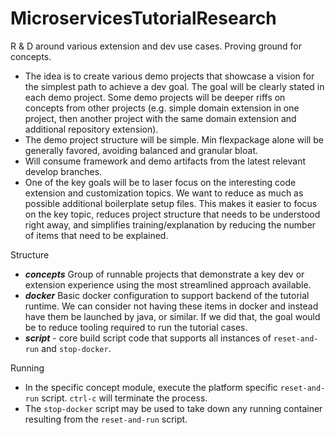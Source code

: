 # MicroservicesTutorialResearch
R &amp; D around various extension and dev use cases. Proving ground for concepts.

- The idea is to create various demo projects that showcase a vision for the simplest path to achieve a dev goal. The goal will be clearly stated in each demo project. Some demo projects will be deeper riffs on concepts from other projects (e.g. simple domain extension in one project, then another project with the same domain extension and additional repository extension).
- The demo project structure will be simple. Min flexpackage alone will be generally favored, avoiding balanced and granular bloat.
- Will consume framework and demo artifacts from the latest relevant develop branches.
- One of the key goals will be to laser focus on the interesting code extension and customization topics. We want to reduce as much as possible additional boilerplate setup files. This makes it easier to focus on the key topic, reduces project structure that needs to be understood right away, and simplifies training/explanation by reducing the number of items that need to be explained.


Structure

- ***concepts*** Group of runnable projects that demonstrate a key dev or extension experience using the most streamlined approach available.
- ***docker*** Basic docker configuration to support backend of the tutorial runtime. We can consider not having these items in docker and instead have them be launched by java, or similar. If we did that, the goal would be to reduce tooling required to run the tutorial cases.
- ***script*** - core build script code that supports all instances of `reset-and-run` and `stop-docker`.

Running
- In the specific concept module, execute the platform specific `reset-and-run` script. `ctrl-c` will terminate the process.
- The `stop-docker` script may be used to take down any running container resulting from the `reset-and-run` script.

